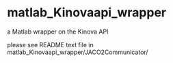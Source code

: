 # matlab_Kinovaapi_wrapper
a Matlab wrapper on the Kinova API

please see README text file in matlab_Kinovaapi_wrapper/JACO2Communicator/

